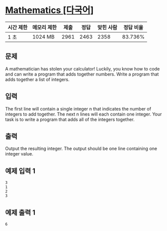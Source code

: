 # [Mathematics [다국어]](https://www.acmicpc.net/problem/26545)

| 시간 제한 | 메모리 제한 | 제출 | 정답 | 맞힌 사람 | 정답 비율 |
| --- | --- | --- | --- | --- | --- |
| 1 초 | 1024 MB | 2961 | 2463 | 2358 | 83.736% |

## 문제

A mathematician has stolen your calculator! Luckily, you know how to code and can write a program that adds together numbers. Write a program that adds together a list of integers.

## 입력

The first line will contain a single integer n that indicates the number of integers to add together. The next n lines will each contain one integer. Your task is to write a program that adds all of the integers together.

## 출력

Output the resulting integer. The output should be one line containing one integer value.

## 예제 입력 1

```
3
1
2
3

```

## 예제 출력 1

```
6
```
